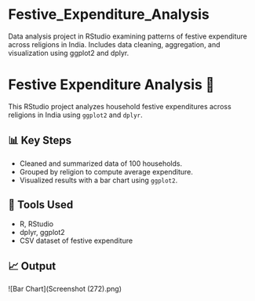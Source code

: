 # Festive_Expenditure_Analysis
Data analysis project in RStudio examining patterns of festive expenditure across religions in India. Includes data cleaning, aggregation, and visualization using ggplot2 and dplyr.
# Festive Expenditure Analysis 🎉

This RStudio project analyzes household festive expenditures across religions in India using `ggplot2` and `dplyr`.

## 📊 Key Steps
- Cleaned and summarized data of 100 households.
- Grouped by religion to compute average expenditure.
- Visualized results with a bar chart using `ggplot2`.

## 🧰 Tools Used
- R, RStudio  
- dplyr, ggplot2  
- CSV dataset of festive expenditure

## 📈 Output
![Bar Chart](Screenshot (272).png)
